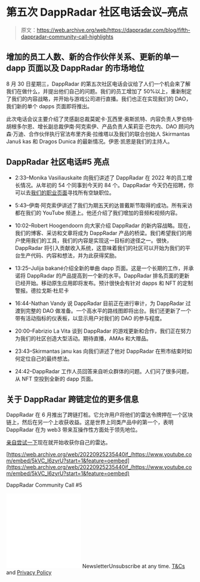 # 第五次 DappRadar 社区电话会议–亮点

> 原文：<https://web.archive.org/web/https://dappradar.com/blog/fifth-dappradar-community-call-highlights>

## 增加的员工人数、新的合作伙伴关系、更新的单一 dapp 页面以及 DappRadar 的市场地位

8 月 30 日星期三，DappRadar 的第五次社区电话会议给了人们一个机会来了解我们在做什么，并提出他们自己的问题。我们的员工增加了 50%以上，重新制定了我们的内容战略，并开始与游戏公司进行直播。我们也正在实现我们的 DAO，我们新的单个 dapps 页面即将推出。

此次电话会议主要介绍了灵感副总裁莫妮卡·瓦西里·奥斯凯特、内容负责人罗伯特·胡根多尔恩、增长副总裁伊南·阿克索伊、产品负责人茱莉亚·巴坎内、DAO 顾问内森·万迪、合作伙伴执行官法布里齐奥·拉维塔以及我们的联合创始人 Skirmantas Januš kas 和 Dragos Dunica 的最新情况。伊恩·凯恩是我们的主持人。

## DappRadar 社区电话#5 亮点

*   2:33–Monika Vasiliauskaite 向我们讲述了 DappRadar 在 2022 年的员工增长情况。从年初的 54 个同事到今天的 84 个。DappRadar 今天仍在招聘，你可以去[我们的职业页面](https://web.archive.org/web/20220925235440/https://dappradar.com/careers)寻找所有空缺职位。

*   5:43–伊南·阿克索伊讲述了我们为期五天的达普戴斯节取得的成功。所有采访都在我们的 YouTube 频道上。他还介绍了我们增加的音频和视频内容。

*   10:02–Robert Hoogendoorn 向大家介绍 DappRadar 的新内容战略。现在，我们的博客、采访和文章将成为 DappRadar 产品的桥梁。我们希望我们的用户使用我们的工具，我们的内容是实现这一目标的途径之一。很快，DappRadar 将引入贡献收入系统，这意味着我们的社区可以开始为我们的平台生产代码、内容和想法，并为此获得奖励。

*   13:25–Julija bakané介绍全新的单曲 dapp 页面。这是一个长期的工作，并承诺将 DappRadar 的产品提高到一个新的水平。DappRadar 排名页面的更新已经开始。移动原生应用即将发布。预计很快会有针对 dapps 和 NFT 的定制警报。德拉戈斯·杜尼卡

*   16:44-Nathan Vandy 说 DappRadar 目前正在进行审计，为 DappRadar 过渡到完整的 DAO 做准备。一个高水平的路线图即将出台。我们还更新了一个带有活动指标的仪表板，以显示用户对我们的 DAO 的参与程度。

*   20:00–Fabrizio La Vita 谈到 DappRadar 的游戏更新和合作，我们正在努力为我们的社区创造大型活动。期待直播，AMAs 和大赠品。

*   23:43–Skirmantas janu kas 向我们讲述了他对 DappRadar 在熊市结束时如何定位自己的最终想法。

*   24:42–DappRadar 工作人员回答来自听众群体的问题。人们问了很多问题，从 NFT 空投到全新的 dapp 页面。

## 关于 DappRadar 跨链定位的更多信息

DappRadar 在 6 月推出了跨链打桩。它允许用户将他们的雷达令牌押在一个区块链上，然后在另一个上收获收益。这是世界上同类产品中的第一个，表明 DappRadar 在为 web3 带来互操作性方面处于领先地位。

[亲自尝试一下](https://web.archive.org/web/20220925235440/https://dappradar.com/token/staking)现在就开始收获你自己的雷达。

[https://web.archive.org/web/20220925235440if_/https://www.youtube.com/embed/5kVC_I6zyrU?start=1&feature=oembed](https://web.archive.org/web/20220925235440if_/https://www.youtube.com/embed/5kVC_I6zyrU?start=1&feature=oembed)

DappRadar Community Call #5

![](img/6d5a4a2d609c56e1a5771717e54ba759.png) NewsletterUnsubscribe at any time. [T&Cs](https://web.archive.org/web/20220925235440/https://dappradar.com/terms) and [Privacy Policy](https://web.archive.org/web/20220925235440/https://dappradar.com/privacy-policy)